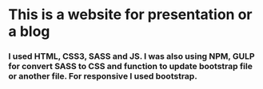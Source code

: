 # This is a website for presentation or a blog
### I used HTML, CSS3, SASS and JS. I was also using NPM, GULP for convert SASS to CSS and function to update bootstrap file or another file. For responsive I used bootstrap.
